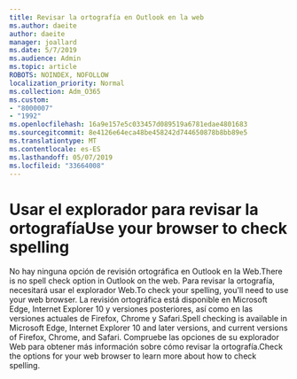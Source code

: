 ```yaml
---
title: Revisar la ortografía en Outlook en la web
ms.author: daeite
author: daeite
manager: joallard
ms.date: 5/7/2019
ms.audience: Admin
ms.topic: article
ROBOTS: NOINDEX, NOFOLLOW
localization_priority: Normal
ms.collection: Adm_O365
ms.custom:
- "8000007"
- "1992"
ms.openlocfilehash: 16a9e157e5c033457d089519a6781edae4801683
ms.sourcegitcommit: 8e4126e64eca48be458242d744650878b8bb89e5
ms.translationtype: MT
ms.contentlocale: es-ES
ms.lasthandoff: 05/07/2019
ms.locfileid: "33664008"
---
```

# <a name="use-your-browser-to-check-spelling"></a><span data-ttu-id="8d362-102">Usar el explorador para revisar la ortografía</span><span class="sxs-lookup"><span data-stu-id="8d362-102">Use your browser to check spelling</span></span>

<span data-ttu-id="8d362-103">No hay ninguna opción de revisión ortográfica en Outlook en la Web.</span><span class="sxs-lookup"><span data-stu-id="8d362-103">There is no spell check option in Outlook on the web.</span></span> <span data-ttu-id="8d362-104">Para revisar la ortografía, necesitará usar el explorador Web.</span><span class="sxs-lookup"><span data-stu-id="8d362-104">To check your spelling, you'll need to use your web browser.</span></span> <span data-ttu-id="8d362-105">La revisión ortográfica está disponible en Microsoft Edge, Internet Explorer 10 y versiones posteriores, así como en las versiones actuales de Firefox, Chrome y Safari.</span><span class="sxs-lookup"><span data-stu-id="8d362-105">Spell checking is available in Microsoft Edge, Internet Explorer 10 and later versions, and current versions of Firefox, Chrome, and Safari.</span></span> <span data-ttu-id="8d362-106">Compruebe las opciones de su explorador Web para obtener más información sobre cómo revisar la ortografía.</span><span class="sxs-lookup"><span data-stu-id="8d362-106">Check the options for your web browser to learn more about how to check spelling.</span></span>